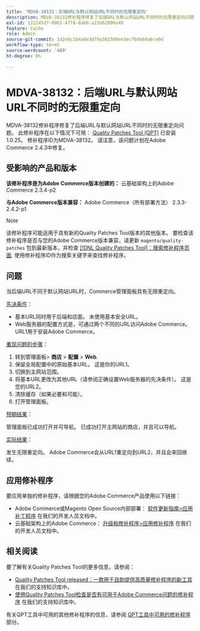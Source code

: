 ```yaml
---
title: 'MDVA-38132：后端URL与默认网站URL不同时的无限重定向'
description: MDVA-38132修补程序修复了后端URL与默认网站URL不同时的无限重定向问题。 安装[Quality Patches Tool (QPT)](https://devdocs.magento.com/guides/v2.4/comp-mgr/patching.html#mqp) 1.0.25后，即可使用此修补程序。 修补程序ID为MDVA-38132。 请注意，该问题计划在Adobe Commerce 2.4.3中修复。
exl-id: 122145d7-0961-47f8-8ab6-a15d62996e49
feature: Cache
role: Admin
source-git-commit: 1d2e0c1b4a8e3d79a362500ee3ec7bde84a6ce0d
workflow-type: tm+mt
source-wordcount: '489'
ht-degree: 0%

---
```


# MDVA-38132：后端URL与默认网站URL不同时的无限重定向

MDVA-38132修补程序修复了后端URL与默认网站URL不同时的无限重定向问题。 此修补程序在以下情况下可用： [Quality Patches Tool (QPT)](https://devdocs.magento.com/guides/v2.4/comp-mgr/patching.html#mqp) 已安装1.0.25。 修补程序ID为MDVA-38132。 请注意，该问题计划在Adobe Commerce 2.4.3中修复。

## 受影响的产品和版本

**该修补程序是为Adobe Commerce版本创建的：**
云基础架构上的Adobe Commerce 2.3.4-p2

**与Adobe Commerce版本兼容：**
Adobe Commerce（所有部署方法） 2.3.3-2.4.2-p1
>[!NOTE]
>
>该修补程序可能适用于具有新的Quality Patches Tool版本的其他版本。 要检查该修补程序是否与您的Adobe Commerce版本兼容，请更新 `magento/quality-patches` 包到最新版本，并检查 [[!DNL Quality Patches Tool]：搜索修补程序页面](https://devdocs.magento.com/quality-patches/tool.html#patch-grid). 使用修补程序ID作为搜索关键字来查找修补程序。

## 问题

当后端URL不同于默认网站URL时，Commerce管理面板具有无限重定向。

<u>先决条件</u>：

* 基本URL同时用于后端和店面。 未使用基本安全URL。
* Web服务器的配置方式是，可通过两个不同的URL访问Adobe Commerce。 URL1用于安装Adobe Commerce。

<u>重现问题的步骤</u>：

1. 转到管理面板> **商店** > **配置** > **Web**.
1. 保留全局配置中的原始基本URL。 这是你的URL1。
1. 切换到主网站范围。
1. 将基本URL更改为其他URL（请参阅正确设置Web服务器的先决条件）。 这是您的URL2。
1. 清除缓存（如果必要和可能）。
1. 打开管理面板。

<u>预期结果</u>：

管理面板已成功打开并可导航。 已成功打开主网站的商店，并且可以导航。

<u>实际结果</u>：

发生无限重定向。 Adobe Commerce会从URL1重定向到URL2，并且会来回继续。

## 应用修补程序

要应用单独的修补程序，请根据您的Adobe Commerce产品使用以下链接：

* Adobe Commerce或Magento Open Source内部部署： [软件更新指南>应用补丁程序](https://devdocs.magento.com/guides/v2.4/comp-mgr/patching/mqp.html) 在我们的开发人员文档中。
* 云基础架构上的Adobe Commerce： [升级和修补程序>应用修补程序](https://devdocs.magento.com/cloud/project/project-patch.html) 在我们的开发人员文档中。

## 相关阅读

要了解有关Quality Patches Tool的更多信息，请参阅：

* [Quality Patches Tool released：一款用于自助提供高质量修补程序的新工具](/help/announcements/adobe-commerce-announcements/magento-quality-patches-released-new-tool-to-self-serve-quality-patches.md) 在我们的支持知识库中。
* [使用Quality Patches Tool检查是否有可用于Adobe Commerce问题的修补程序](/help/support-tools/patches-available-in-qpt-tool/check-patch-for-magento-issue-with-magento-quality-patches.md) 在我们的支持知识库中。

有关QPT工具中可用的其他修补程序的信息，请参阅 [QPT工具中可用的修补程序](https://support.magento.com/hc/en-us/sections/360010506631-Patches-available-in-QPT-tool-) 部分。
